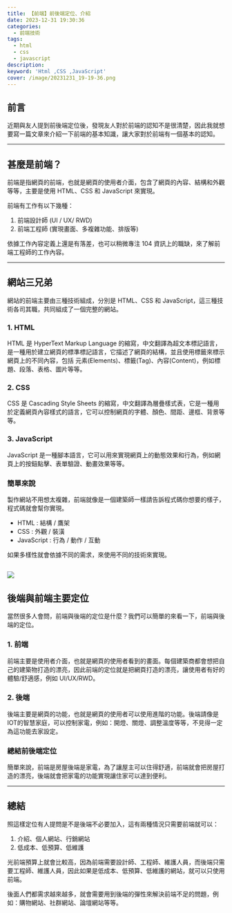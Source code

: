 ```yaml
---
title: 【前端】前後端定位、介紹
date: 2023-12-31 19:30:36
categories: 
  - 前端技術
tags: 
  - html
  - css
  - javascript
description:
keyword: 'Html ,CSS ,JavaScript'
cover: /image/20231231_19-19-36.png
---
```


## 前言
近期與友人提到前後端定位後，發現友人對於前端的認知不是很清楚，因此我就想要寫一篇文章來介紹一下前端的基本知識，讓大家對於前端有一個基本的認知。

---

## 甚麼是前端？
前端是指網頁的前端，也就是網頁的使用者介面，包含了網頁的內容、結構和外觀等等，主要是使用 HTML、CSS 和 JavaScript 來實現。

前端有工作有以下幾種：
1. 前端設計師 (UI / UX/ RWD)
2. 前端工程師 (實現畫面、多複雜功能、排版等)

依據工作內容定義上還是有落差，也可以稍微專注 104 資訊上的職缺，來了解前端工程師的工作內容。

---

## 網站三兄弟
網站的前端主要由三種技術組成，分別是 HTML、CSS 和 JavaScript，這三種技術各司其職，共同組成了一個完整的網站。
### 1. HTML
HTML 是 HyperText Markup Language 的縮寫，中文翻譯為超文本標記語言，是一種用於建立網頁的標準標記語言，它描述了網頁的結構，並且使用標籤來標示網頁上的不同內容，包括 元素(Elements)、標籤(Tag)、內容(Content)，例如標題、段落、表格、圖片等等。

### 2. CSS
CSS 是 Cascading Style Sheets 的縮寫，中文翻譯為層疊樣式表，它是一種用於定義網頁內容樣式的語言，它可以控制網頁的字體、顏色、間距、邊框、背景等等。

### 3. JavaScript
JavaScript 是一種腳本語言，它可以用來實現網頁上的動態效果和行為，例如網頁上的按鈕點擊、表單驗證、動畫效果等等。

### 簡單來說
製作網站不用想太複雜，前端就像是一個建築師一樣請告訴程式碼你想要的樣子，程式碼就會幫你實現。
- HTML : 結構 / 鷹架
- CSS : 外觀 / 裝潢
- JavaScript : 行為 / 動作 / 互動

如果多樣性就會依據不同的需求，來使用不同的技術來實現。

![](/image/20231231_19-19-36.png)
---

## 後端與前端主要定位
當然很多人會問，前端與後端的定位是什麼？我們可以簡單的來看一下，前端與後端的定位。

### 1. 前端
前端主要是使用者介面，也就是網頁的使用者看到的畫面。每個建築商都會想把自己的建築物打造的漂亮，因此前端的定位就是把網頁打造的漂亮，讓使用者有好的體驗/舒適感，例如 UI/UX/RWD。

### 2. 後端
後端主要是網頁的功能，也就是網頁的使用者可以使用進階的功能。後端請像是IOT的智慧家庭，可以控制家電，例如：開燈、關燈、調整溫度等等，不見得一定為這功能去家設定。


### 總結前後端定位
簡單來說，前端是房屋後端是家電，為了讓屋主可以住得舒適，前端就會把房屋打造的漂亮，後端就會把家電的功能實現讓住家可以達到便利。

---

## 總結
照這樣定位有人提問是不是後端不必要加入，這有兩種情況只需要前端就可以：
1. 介紹、個人網站、行銷網站
2. 低成本、低預算、低維護

光前端預算上就會比較高，因為前端需要設計師、工程師、維護人員，而後端只需要工程師、維護人員，因此如果是低成本、低預算、低維護的網站，就可以只使用前端。

後面人們都需求越來越多，就會需要用到後端的彈性來解決前端不足的問題，例如：購物網站、社群網站、論壇網站等等。
